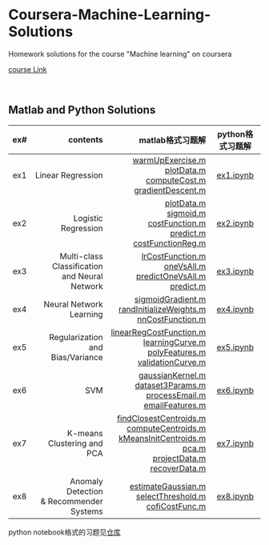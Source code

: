 # Coursera-Machine-Learning-Solutions

Homework solutions for the course "Machine learning" on coursera

[course Link](https://www.coursera.org/learn/machine-learning/home/welcome)

<br>

## Matlab and Python Solutions

|ex#|contents|matlab格式习题解|python格式习题解|
|:-:|-:|-:|:-:|
|ex1|Linear Regression|[warmUpExercise.m](ex1/warmUpExercise.m)<Br>[plotData.m](ex1/plotData.m)<br>[computeCost.m](ex1/computeCost.m)<br>[gradientDescent.m](ex1/gradientDescent.m)|[ex1.ipynb](ex1.ipynb)|
|ex2|Logistic Regression|[plotData.m](ex2/plotData.m)<br>[sigmoid.m](ex2/sigmoid.m)<br>[costFunction.m](ex2/costFunction.m)<br>[predict.m](ex2/predict.m)<br>[costFunctionReg.m](ex2/costFunctionReg.m)|[ex2.ipynb](ex2.ipynb)|
|ex3|Multi-class Classification<br>and Neural Network|[lrCostFunction.m](ex3/lrCostFunction.m)<br>[oneVsAll.m](ex3/oneVsAll.m)<br>[predictOneVsAll.m](ex3/predictOneVsAll.m)<br>[predict.m](ex3/predict.m)|[ex3.ipynb](ex3.ipynb)|
|ex4|Neural Network Learning|[sigmoidGradient.m](ex4/sigmoidGradient.m)<br>[randInitializeWeights.m](ex4/randInitializeWeights.m)<br>[nnCostFunction.m](ex4/nnCostFunction.m)|[ex4.ipynb](ex4.ipynb)|
|ex5|Regularization and Bias/Variance|[linearRegCostFunction.m](ex5/linearRegCostFunction.m)<br>[learningCurve.m](ex5/learningCurve.m)<br>[polyFeatures.m](ex5/polyFeatures.m)<br>[validationCurve.m](ex5/validationCurve.m)|[ex5.ipynb](ex5.ipynb)|
|ex6|SVM|[gaussianKernel.m](ex6/gaussianKernel.m)<Br>[dataset3Params.m](ex6/dataset3Params.m)<br>[processEmail.m](ex6/processEmail.m)<br>[emailFeatures.m](ex6/emailFeatures.m)|[ex6.ipynb](ex6.ipynb)|
|ex7|K-means Clustering and PCA|[findClosestCentroids.m](ex7/findClosestCentroids.m)<br>[computeCentroids.m](ex7/computeCentroids.m)<br>[kMeansInitCentroids.m](ex7/kMeansInitCentroids.m)<Br>[pca.m](ex7/pca.m)<br>[projectData.m](ex7/projectData.m)<br>[recoverData.m](ex7/recoverData.m)|[ex7.ipynb](ex7.ipynb)|
|ex8|Anomaly Detection <br>& Recommender Systems|[estimateGaussian.m](ex8/estimateGaussian.m)<br>[selectThreshold.m](ex8/selectThreshold.m)<br>[cofiCostFunc.m](ex8/cofiCostFunc.m)|[ex8.ipynb](ex8.ipynb)|

python notebook格式的习题见[仓库](https://github.com/dibgerge/ml-coursera-python-assignments)